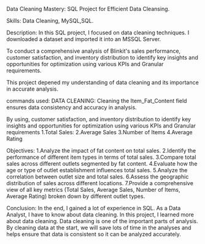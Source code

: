 Data Cleaning Mastery: SQL Project for Efficient Data Cleansing.

Skills: Data Cleaning, MySQL,SQL.

Description:
In this SQL project, I focused on data cleaning techniques. I downloaded a dataset and imported it into an MSSQL Server.

To conduct a comprehensive analysis of Blinkit's sales performance, customer satisfaction, and inventory distribution to identify key insights and opportunities for optimization using various KPIs and Granular requirements.

This project depened my understanding of data cleaning and its importance in accurate analysis.

commands used:
DATA CLEANING: Cleaning the Item_Fat_Content field ensures data consistency and accuracy in analysis.

By using, customer satisfaction, and inventory distribution to identify key insights and opportunities for optimization using various KPIs and Granular requirements 1.Total Sales: 2.Average Sales 3.Number of Items 4.Average Rating

Objectives:
1.Analyze the impact of fat content on total sales. 2.Identify the performance of different item types in terms of total sales. 3.Compare total sales across different outlets segmented by fat content. 4.Evaluate how the age or type of outlet establishment influences total sales. 5.Analyze the correlation between outlet size and total sales. 6.Assess the geographic distribution of sales across different locations. 7.Provide a comprehensive view of all key metrics (Total Sales, Average Sales, Number of Items, Average Rating) broken down by different outlet types.

Conclusion:
In the end, I gained a lot of experience in SQL. As a Data Analyst, I have to know about data cleaning. In this project, I learned more about data cleaning. Data cleaning is one of the important parts of analysis. By cleaning data at the start, we will save lots of time in the analyses and helps ensure that data is consistent so it can be analyzed accurately.
